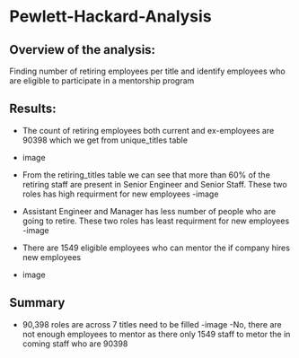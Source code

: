 # Pewlett-Hackard-Analysis

## Overview of the analysis:

Finding number of retiring employees per title and identify employees who are eligible to participate in a mentorship program


## Results:
- The count of retiring employees both current and ex-employees are 90398 which we get from unique_titles table 
- image

- From the retiring_titles table we can see that more than 60% of the retiring staff are present in Senior Engineer and Senior Staff. These two roles has high requirment for new employees
-image
- Assistant Engineer and Manager has less number of people who are going to retire. These two roles has least requirment for new employees
-image
- There are 1549 eligible employees who can mentor the if company hires new employees
- image 
## Summary
- 90,398 roles are across 7 titles need to be filled
-image
-No, there are not enough employees to mentor as there only 1549 staff to metor the in coming staff who are 90398 

